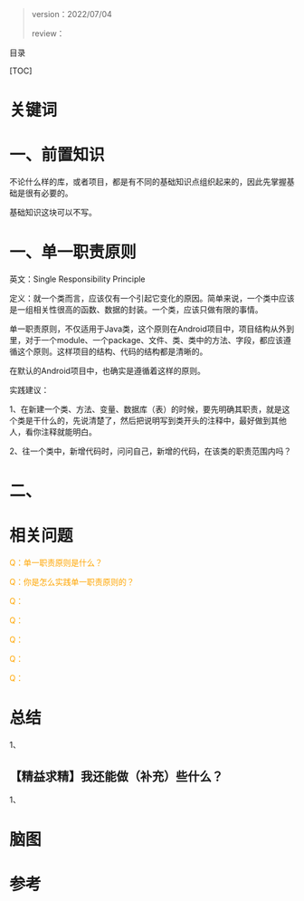 > version：2022/07/04
>
> review：



目录

[TOC]



# 关键词



# 一、前置知识

不论什么样的库，或者项目，都是有不同的基础知识点组织起来的，因此先掌握基础是很有必要的。

基础知识这块可以不写。

# 一、单一职责原则

英文：Single  Responsibility Principle

定义：就一个类而言，应该仅有一个引起它变化的原因。简单来说，一个类中应该是一组相关性很高的函数、数据的封装。一个类，应该只做有限的事情。



单一职责原则，不仅适用于Java类，这个原则在Android项目中，项目结构从外到里，对于一个module、一个package、文件、类、类中的方法、字段，都应该遵循这个原则。这样项目的结构、代码的结构都是清晰的。

在默认的Android项目中，也确实是遵循着这样的原则。



实践建议：

1、在新建一个类、方法、变量、数据库（表）的时候，要先明确其职责，就是这个类是干什么的，先说清楚了，然后把说明写到类开头的注释中，最好做到其他人，看你注释就能明白。

2、往一个类中，新增代码时，问问自己，新增的代码，在该类的职责范围内吗？



# 二、







































# 相关问题

<font color='orange'>Q：单一职责原则是什么？</font>



<font color='orange'>Q：你是怎么实践单一职责原则的？</font>



<font color='orange'>Q：</font>



<font color='orange'>Q：</font>



<font color='orange'>Q：</font>



<font color='orange'>Q：</font>



<font color='orange'>Q：</font>



# 总结

1、

## 【精益求精】我还能做（补充）些什么？

1、



# 脑图



# 参考

